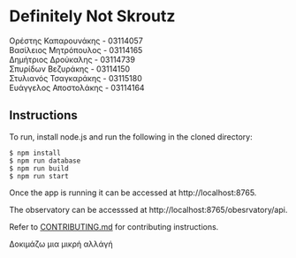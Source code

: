 # Definitely Not Skroutz

Ορέστης Καπαρουνάκης - 03114057\
Βασίλειος Μητρόπουλος - 03114165\
Δημήτριος Δρούκαλης - 03114739\
Σπυρίδων Βεζυράκης - 03114150\
Στυλιανός Τσαγκαράκης - 03115180\
Ευάγγελος Αποστολάκης - 03114164


## Instructions

To run, install node.js and run the following in the cloned directory:

```
$ npm install
$ npm run database
$ npm run build
$ npm run start
```

Once the app is running it can be accessed at http://localhost:8765.

The observatory can be accesssed at http://localhost:8765/obesrvatory/api.

Refer to [CONTRIBUTING.md](https://github.com/KomaGR/softeng2018-dns/blob/master/CONTRIBUTING.md) for contributing instructions.

Δοκιμάζω μια μικρή αλλάγή
